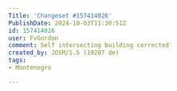 ```yaml
---
Title: 'Changeset #157414026'
PublishDate: 2024-10-03T11:30:51Z
id: 157414026
user: FvGordon
comment: Self intersecting building corrected
created_by: JOSM/1.5 (19207 de)
tags:
- Montenegro

---
```

